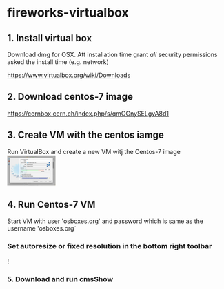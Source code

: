 # fireworks-virtualbox
## 1. Install virtual box
 Download dmg for OSX. Att installation time grant *all* security permissions asked the install time (e.g. network) 

https://www.virtualbox.org/wiki/Downloads

## 2. Download centos-7 image 
https://cernbox.cern.ch/index.php/s/qmOGnySELgvA8d1

## 3. Create VM with the centos iamge

Run VirtualBox and create a new VM witj the Centos-7 image
<img src="https://raw.githubusercontent.com/alja/fireworks-virtualbox/main/doc/NewVM-virtualdisk.png" alt="smiley" height="70px">
## 4. Run Centos-7 VM 

Start VM with user 'osboxes.org' and password which is same as the username 'osboxes.org`
### Set autoresize or fixed resolution in the bottom right toolbar 
!
### 5. Download and run cmsShow


